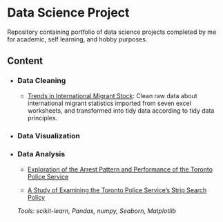 # Data Science Project
Repository containing portfolio of data science projects completed by me for academic, self learning, and hobby purposes.

## Content

- ### Data Cleaning

	- [Trends in International Migrant Stock](https://github.com/zhangruolanlan/data-science-project/tree/main/Trends%20in%20International%20Migrant%20Stock): Clean raw data about international migrant statistics imported from seven excel worksheets, and transformed into tidy data according to tidy data principles.

- ### Data Visualization

- ### Data Analysis
  
	- [Exploration of the Arrest Pattern and Performance of the Toronto Police Service](https://github.com/zhangruolanlan/data-science-project/tree/main/arrests_and_strip_search/Midterm)

	- [A Study of Examining the Toronto Police Service’s Strip Search Policy](https://github.com/zhangruolanlan/data-science-project/tree/main/arrests_and_strip_search/final)

	_Tools: scikit-learn, Pandas, numpy, Seaborn, Matplotlib_


